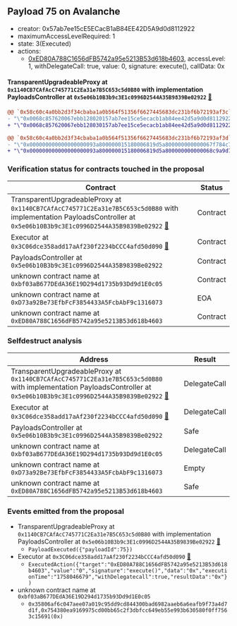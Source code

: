 ## Payload 75 on Avalanche

- creator: 0x57ab7ee15cE5ECacB1aB84EE42D5A9d0d8112922
- maximumAccessLevelRequired: 1
- state: 3(Executed)
- actions:
  - [0xED80A788C1656dFB5742a95e5213B53d618b4603](https://snowscan.xyz/tx/0xED80A788C1656dFB5742a95e5213B53d618b4603), accessLevel: 1, withDelegateCall: true, value: 0, signature: execute(), callData: 0x

#### TransparentUpgradeableProxy at `0x1140CB7CAfAcC745771C2Ea31e7B5C653c5d0B80` with implementation PayloadsController at `0x5e06b10B3b9c3E1c0996D2544A35B9839Be02922` [:ghost:](https://github.com/bgd-labs/aave-address-book  "GovernanceV3Avalanche.PAYLOADS_CONTROLLER")

```diff
@@ `0x58c60c4a0bb2d3f34cbaba1a0b564f51356f6627445683dc231bf6b72193af3c` raw  @@
- "\"0x0068c857620067ebb128020157ab7ee15ce5ecacb1ab84ee42d5a9d0d8112922\""
+ "\"0x0068c857620067ebb128030157ab7ee15ce5ecacb1ab84ee42d5a9d0d8112922\""

@@ `0x58c60c4a0bb2d3f34cbaba1a0b564f51356f6627445683dc231bf6b72193af3d` raw  @@
- "\"0x000000000000000000093a800000015180006819d5a800000000000067f784c7\""
+ "\"0x000000000000000000093a800000015180006819d5a800000000000068c9a9d7\""

```
### Verification status for contracts touched in the proposal

| Contract | Status |
|---------|------------|
| TransparentUpgradeableProxy at `0x1140CB7CAfAcC745771C2Ea31e7B5C653c5d0B80` with implementation PayloadsController at `0x5e06b10B3b9c3E1c0996D2544A35B9839Be02922` [:ghost:](https://github.com/bgd-labs/aave-address-book  "GovernanceV3Avalanche.PAYLOADS_CONTROLLER") | Contract |
| Executor at `0x3C06dce358add17aAf230f2234bCCC4afd50d090` [:ghost:](https://github.com/bgd-labs/aave-address-book  "AaveV2Avalanche.POOL_ADMIN") | Contract |
| PayloadsController at `0x5e06b10B3b9c3E1c0996D2544A35B9839Be02922` | Contract |
| unknown contract name at `0xbf03aB677DEdA36E19D294d1735b93Dd9d1E0c05` | Contract |
| unknown contract name at `0xD73a92Be73EfbFcF3854433A5FcbAbF9c1316073` | EOA |
| unknown contract name at `0xED80A788C1656dFB5742a95e5213B53d618b4603` | Contract |

### Selfdestruct analysis

| Address | Result |
|---------|------------|
| TransparentUpgradeableProxy at `0x1140CB7CAfAcC745771C2Ea31e7B5C653c5d0B80` with implementation PayloadsController at `0x5e06b10B3b9c3E1c0996D2544A35B9839Be02922` [:ghost:](https://github.com/bgd-labs/aave-address-book  "GovernanceV3Avalanche.PAYLOADS_CONTROLLER") | DelegateCall |
| Executor at `0x3C06dce358add17aAf230f2234bCCC4afd50d090` [:ghost:](https://github.com/bgd-labs/aave-address-book  "AaveV2Avalanche.POOL_ADMIN") | DelegateCall |
| PayloadsController at `0x5e06b10B3b9c3E1c0996D2544A35B9839Be02922` | Safe |
| unknown contract name at `0xbf03aB677DEdA36E19D294d1735b93Dd9d1E0c05` | DelegateCall |
| unknown contract name at `0xD73a92Be73EfbFcF3854433A5FcbAbF9c1316073` | Empty |
| unknown contract name at `0xED80A788C1656dFB5742a95e5213B53d618b4603` | Safe |

### Events emitted from the proposal

- TransparentUpgradeableProxy at `0x1140CB7CAfAcC745771C2Ea31e7B5C653c5d0B80` with implementation PayloadsController at `0x5e06b10B3b9c3E1c0996D2544A35B9839Be02922` [:ghost:](https://github.com/bgd-labs/aave-address-book  "GovernanceV3Avalanche.PAYLOADS_CONTROLLER")
  - `PayloadExecuted({"payloadId":75})`
- Executor at `0x3C06dce358add17aAf230f2234bCCC4afd50d090` [:ghost:](https://github.com/bgd-labs/aave-address-book  "AaveV2Avalanche.POOL_ADMIN")
  - `ExecutedAction({"target":"0xED80A788C1656dFB5742a95e5213B53d618b4603","value":"0","signature":"execute()","data":"0x","executionTime":"1758046679","withDelegatecall":true,"resultData":"0x"})`
- unknown contract name at `0xbf03aB677DEdA36E19D294d1735b93Dd9d1E0c05`
  - `0x35806af6c047aee07a019c95dd9cd844300bad6982aaeb6a6eafb9f73a4d7d1f,0x754380ea9169975cd00bb65c2f3dbfcc649eb55e993b630580f0ff7563c15691(0x)`
